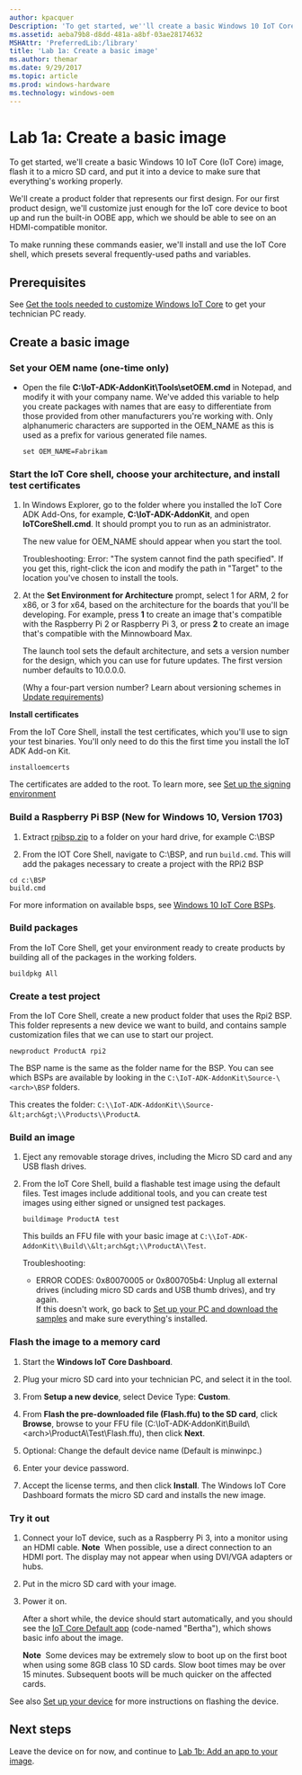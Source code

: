 ```yaml
---
author: kpacquer
Description: 'To get started, we''ll create a basic Windows 10 IoT Core (IoT Core) image, flash it to a micro SD card, and put it into a device to make sure that everything''s working properly.'
ms.assetid: aeba79b8-d8dd-481a-a8bf-03ae28174632
MSHAttr: 'PreferredLib:/library'
title: 'Lab 1a: Create a basic image'
ms.author: themar
ms.date: 9/29/2017
ms.topic: article
ms.prod: windows-hardware
ms.technology: windows-oem
---
```


# Lab 1a: Create a basic image

To get started, we'll create a basic Windows 10 IoT Core (IoT Core) image, flash it to a micro SD card, and put it into a device to make sure that everything's working properly. 

We'll create a product folder that represents our first design. For our first product design, we'll customize just enough for the IoT core device to boot up and run the built-in OOBE app, which we should be able to see on an HDMI-compatible monitor.

To make running these commands easier, we'll install and use the IoT Core shell, which presets several frequently-used paths and variables.

## Prerequisites

See [Get the tools needed to customize Windows IoT Core](set-up-your-pc-to-customize-iot-core.md) to get your technician PC ready. 

## Create a basic image

### Set your OEM name (one-time only)

-   Open the file **C:\\IoT-ADK-AddonKit\\Tools\\setOEM.cmd** in Notepad, and modify it with your company name. We've added this variable to help you create packages with names that are easy to differentiate from those provided from other manufacturers you're working with. Only alphanumeric characters are supported in the OEM_NAME as this is used as a prefix for various generated file names.

    ```
    set OEM_NAME=Fabrikam
    ```

### Start the IoT Core shell, choose your architecture, and install test certificates

1.  In Windows Explorer, go to the folder where you installed the IoT Core ADK Add-Ons, for example, **C:\\IoT-ADK-AddonKit**, and open **IoTCoreShell.cmd**. It should prompt you to run as an administrator.

    The new value for OEM\_NAME should appear when you start the tool.
	
	Troubleshooting: Error: "The system cannot find the path specified". If you get this, right-click the icon and modify the path in "Target" to the location you've chosen to install the tools.

2.  At the **Set Environment for Architecture** prompt, select 1 for ARM, 2 for x86, or 3 for x64, based on the architecture for the boards that you'll be developing. For example, press **1** to create an image that's compatible with the Raspberry Pi 2 or Raspberry Pi 3, or press **2** to create an image that's compatible with the Minnowboard Max.

    The launch tool sets the default architecture, and sets a version number for the design, which you can use for future updates. The first version number defaults to 10.0.0.0.

    (Why a four-part version number? Learn about versioning schemes in [Update requirements](https://docs.microsoft.com/windows-hardware/service/mobile/update-requirements))

**Install certificates**

From the IoT Core Shell, install the test certificates, which you'll use to sign your test binaries. You'll only need to do this the first time you install the IoT ADK Add-on Kit.

```
installoemcerts
```

The certificates are added to the root. To learn more, see [Set up the signing environment](https://msdn.microsoft.com/library/windows/hardware/dn756804)

### Build a Raspberry Pi BSP (New for Windows 10, Version 1703)

1. Extract [rpibsp.zip](https://github.com/ms-iot/iot-adk-addonkit/releases/download/RPiBSP/rpibsp.zip) to a folder on your hard drive, for example C:\\BSP

2. From the IOT Core Shell, navigate to C:\BSP, and run `build.cmd`. This will add the pakages necessary to create a project with the RPi2 BSP

```
cd c:\BSP
build.cmd
```
For more information on available bsps, see [Windows 10 IoT Core BSPs](https://docs.microsoft.com/windows/iot-core/build-your-image/createbsps).

### Build packages

From the IoT Core Shell, get your environment ready to create products by building all of the packages in the working folders. 

```
buildpkg All
```


### <span id="Create_a_test_project"></span>Create a test project

From the IoT Core Shell, create a new product folder that uses the Rpi2 BSP. This folder represents a new device we want to build, and contains sample customization files that we can use to start our project.

```
newproduct ProductA rpi2
```
    
The BSP name is the same as the folder name for the BSP. You can see which BSPs are available by looking in the `C:\IoT-ADK-AddonKit\Source-\<arch>\BSP` folders.

This creates the folder: `C:\\IoT-ADK-AddonKit\\Source-&lt;arch&gt;\\Products\\ProductA`.

### <span id="Build_an_image"></span>Build an image

1.  Eject any removable storage drives, including the Micro SD card and any USB flash drives.

2.  From the IoT Core Shell, build a flashable test image using the default files. Test images include additional tools, and you can create test images using either signed or unsigned test packages.

    ```
    buildimage ProductA test
    ```

    This builds an FFU file with your basic image at `C:\\IoT-ADK-AddonKit\\Build\\&lt;arch&gt;\\ProductA\\Test`.

    Troubleshooting:
	
	-  ERROR CODES: 0x80070005 or 0x800705b4: Unplug all external drives (including micro SD cards and USB thumb drives), and try again.  
	If this doesn't work, go back to [Set up your PC and download the samples](set-up-your-pc-to-customize-iot-core.md) and make sure everything's installed.

### <span id="Flash_an_image"></span>Flash the image to a memory card

1.  Start the **Windows IoT Core Dashboard**.

2.  Plug your micro SD card into your technician PC, and select it in the tool.

3.  From **Setup a new device**, select Device Type: **Custom**.

4.  From **Flash the pre-downloaded file (Flash.ffu) to the SD card**, click **Browse**, browse to your FFU file (C:\\IoT-ADK-AddonKit\\Build\\&lt;arch&gt;\\ProductA\\Test\\Flash.ffu), then click **Next**.

5.  Optional: Change the default device name (Default is minwinpc.) 

6.  Enter your device password.

7.  Accept the license terms, and then click **Install**. The Windows IoT Core Dashboard formats the micro SD card and installs the new image.

### <span id="Try_it_out"></span>Try it out

1.  Connect your IoT device, such as a Raspberry Pi 3, into a monitor using an HDMI cable.
    **Note**  When possible, use a direct connection to an HDMI port. The display may not appear when using DVI/VGA adapters or hubs.

2.  Put in the micro SD card with your image.

3.  Power it on.

    After a short while, the device should start automatically, and you should see the [IoT Core Default app](https://developer.microsoft.com/windows/iot/samples/iotdefaultapp) (code-named "Bertha"), which shows basic info about the image.

    **Note**  Some devices may be extremely slow to boot up on the first boot when using some 8GB class 10 SD cards. Slow boot times may be over 15 minutes. Subsequent boots will be much quicker on the affected cards.

See also [Set up your device](https://developer.microsoft.com/windows/iot/getstarted/prototype/setupdevice) for more instructions on flashing the device.

## <span id="Next_steps"></span><span id="next_steps"></span><span id="NEXT_STEPS"></span>Next steps

Leave the device on for now, and continue to [Lab 1b: Add an app to your image](deploy-your-app-with-a-standard-board.md).
